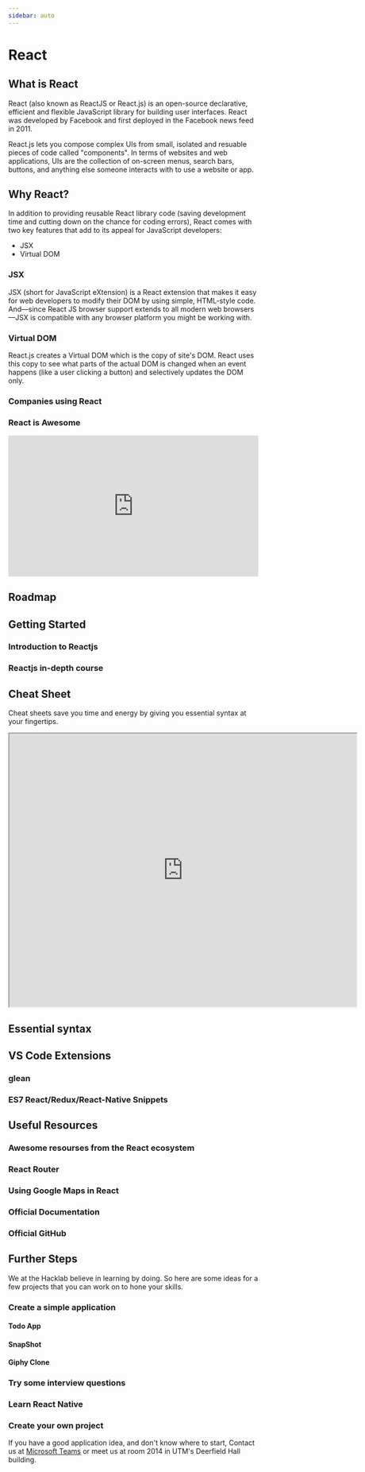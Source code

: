 ```yaml
---
sidebar: auto
---
```


# React

## What is React
React (also known as ReactJS or React.js) is an open-source declarative, efficient and flexible JavaScript library for building user interfaces. React was developed by Facebook and first deployed in the Facebook news feed in 2011. 

React.js lets you compose complex UIs from small, isolated and resuable pieces of code called "components". In terms of websites and web applications, UIs are the collection of on-screen menus, search bars, buttons, and anything else someone interacts with to use a website or app. 

## Why React?

In addition to providing reusable React library code (saving development time and cutting down on the chance for coding errors), React comes with two key features that add to its appeal for JavaScript developers:
* JSX
* Virtual DOM

### JSX
JSX (short for JavaScript eXtension) is a React extension that makes it easy for web developers to modify their DOM by using simple, HTML-style code. And—since React JS browser support extends to all modern web browsers—JSX is compatible with any browser platform you might be working with.

### Virtual DOM
React.js creates a Virtual DOM which is the copy of site's DOM. React uses this copy to see what parts of the actual DOM is changed when an event happens (like a user clicking a button) and selectively updates the DOM only.

<LevelWithButton :image-right=false link="https://skillcrush.com/blog/what-is-react-js/#dom" desc="Find more about React and their benefits!" image="https://mk0skillcrush9jajt6o.kinstacdn.com/wp-content/themes/skillcrush-corgi/img/retina-icons/Skillcrush_Logo@2x.png" button="Click here!" />

### Companies using React
<ImagesGridHorizontal :images="
[{src:'https://cdn3.iconfinder.com/data/icons/capsocial-round/500/facebook-512.png', width:'95px', height:'100px'}, 
{src:'https://miro.medium.com/max/3150/1*ty4NvNrGg4ReETxqU2N3Og.png', width:'130px', height:'100px'},
{src:'https://image.flaticon.com/icons/svg/1383/1383269.svg', width:'100px', height:'100px'}, 
{src:'https://image.flaticon.com/icons/png/512/37/37150.png', width:'100px', height:'100px'}, 
{src:'https://i.pcmag.com/imagery/reviews/01eqrJlwTzs4ACRmWo01fCt-9.fit_scale.size_1028x578.v_1569483324.jpg', width:'125px', height:'100px'}, 
{src:'https://pngimg.com/uploads/microsoft/microsoft_PNG18.png', width:'95px', height:'100px'},
]" />

### React is Awesome
<div style="padding:56.25% 0 0 0;position:relative;">
    <iframe width="443" height="240" src="https://www.youtube.com/embed/SH2tck0pHWI" frameborder="0" allow="accelerometer; autoplay; encrypted-media; gyroscope; picture-in-picture" style="position:absolute;top:0;left:0;width:100%;height:100%;" allowfullscreen></iframe>
</div>

## Roadmap
<LevelWithButton desc="A community-created roadmap for Reactjs." image="https://rwieruch-public.sfo2.cdn.digitaloceanspaces.com/road-to-react/cover.png" link="https://www.roadtoreact.com" button="Check it out!" />

## Getting Started

### Introduction to Reactjs
<LevelWithButton :image-right=false image="/images/reactCourse.png" link="https://www.youtube.com/playlist?list=PL55RiY5tL51oyA8euSROLjMFZbXaV7skS" button="Start Learning!" desc="In this series of videos, you will be introduced fundamental concepts of React as you build a small project."></LevelWithButton>

### Reactjs in-depth course
<LevelWithButton image="https://scrimba.com/static/art/castcover.png" link="https://scrimba.com/course/glearnreact" button="Go to Tutorial!" desc="This in-depth course allows you to learn React in an interactive way at Scrimba"></LevelWithButton>

## Cheat Sheet

Cheat sheets save you time and energy by giving you essential syntax at your fingertips.

<iframe src="https://ihatetomatoes.net/wp-content/uploads/2017/01/react-cheat-sheet.pdf" width="700" height="550"></iframe>

## Essential syntax
<LevelWithButton image="https://assets.devhints.io/previews/react.jpg?t=20200403231925" link="https://devhints.io/react" button="Read Docs" desc="Essential Syntaxs for React from devhints.io"></LevelWithButton>

## VS Code Extensions
### glean
<LevelWithButton desc="This extension provides refactoring tools for your React codebase" image="https://wix.gallerycdn.vsassets.io/extensions/wix/glean/4.21.1/1586120722660/Microsoft.VisualStudio.Services.Icons.Default" link="https://marketplace.visualstudio.com/items?itemName=wix.glean" button="Check it out!" />

### ES7 React/Redux/React-Native Snippets
<LevelWithButton :image-right=false desc="Simple extensions for React, Redux and Graphql in JS/TS with ES7 syntax" image="https://dsznajder.gallerycdn.vsassets.io/extensions/dsznajder/es7-react-js-snippets/2.7.1/1585251666137/Microsoft.VisualStudio.Services.Icons.Default" link="https://marketplace.visualstudio.com/items?itemName=dsznajder.es7-react-js-snippets" button="Check it out!" />

## Useful Resources
### Awesome resourses from the React ecosystem
<LevelWithButton desc="A collection of awesome things regarding the React ecosystem." image="https://github.com/sindresorhus/awesome/raw/master/media/logo.png" link="https://github.com/enaqx/awesome-react" button="Check it out!" />

### React Router
<LevelWithButton :image-right=false desc="The library provides declarative routing for React" button="Check it out!" image="https://camo.githubusercontent.com/f63754b8412368e820601967af6dea84312b925b/68747470733a2f2f7265616374747261696e696e672e636f6d2f72656163742d726f757465722f616e64726f69642d6368726f6d652d313434783134342e706e67" link="https://github.com/ReactTraining/react-router" />

### Using Google Maps in React
<LevelWithButton desc="This library provides React.js Google Maps integration component that yu can use in your app" image="https://miro.medium.com/max/3200/1*qXcjSfRj0C0ir2yMsYiRyw.jpeg" link="https://github.com/tomchentw/react-google-maps" button="Check it out!" />

### Official Documentation
<LevelWithButton :image-right=false image="https://upload.wikimedia.org/wikipedia/commons/a/a7/React-icon.svg" link="https://reactjs.org/" button="Read Docs" desc="The official Reactjs documentation can help you understand important concepts and refer to the API"></LevelWithButton>

### Official GitHub
<LevelWithButton image="/icons/github.svg" link="https://github.com/facebook/react" button="Check it out!" desc="The official Reactjs github repository for you to check out new updates and also contribute to repository in the future."></LevelWithButton>

## Further Steps
We at the Hacklab believe in learning by doing. So here are some ideas for a few projects that you can work on to hone your skills.

### Create a simple application

#### Todo App
<Level desc="This is a simple Todo App that lets a user create, read, update and delete to-do tasks. In the application user can also categories the tasks as shown in the image" image="https://miro.medium.com/max/2848/1*bubW56HD3dK44Uj2Jvs-UA.png"></Level>

#### SnapShot
<Level desc="This application searches and displays the pictures that the user searches for." image="https://github.com/Yog9/SnapShot/raw/master/snapscout.png"></Level>

#### Giphy Clone
<Level desc="Create a single page web application which uses a search input and Giphy’s API to display gifs on a page." image="https://miro.medium.com/max/1000/1*B_Ny6pA3KiFfl_9EhZfziQ.png"></Level>

### Try some interview questions
<LevelWithButton :image-right=false desc="13 Essential React Interview Questions to try out" image="https://media-exp1.licdn.com/dms/image/C560BAQEJlZg66jWL4w/company-logo_200_200/0?e=2159024400&v=beta&t=wezZWtcLiFf4WisIPTFrpeNPo6ERqeQ6bXIJ7bhOkdk" link="https://www.toptal.com/react/interview-questions" button="Check it out!" />

### Learn React Native
<LevelWithButton :image-right=false desc="React Native allows you to create native apps for Android and iOS. Entend your knowledge to make mobile applications." image="https://www.mindinventory.com/blog/wp-content/uploads/2018/11/ios-android-development-using-react-native.png" button="Check it out!" link="/resources/react-native"></LevelWithButton>

### Create your own project
If you have a good application idea, and don't know where to start, Contact us at [Microsoft Teams](/microsoft-teams/) or meet us at room 2014 in UTM's Deerfield Hall building.
